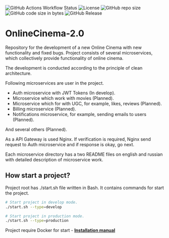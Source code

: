 ![GitHub Actions Workflow Status](https://img.shields.io/github/actions/workflow/status/AlexanderPRM/OnlineCInema-2.0/linters.yaml)
![License](https://img.shields.io/github/license/AlexanderPRM/OnlineCinema-2.0.svg)
![GitHub repo size](https://img.shields.io/github/repo-size/AlexanderPRM/OnlineCinema-2.0)
![GitHub code size in bytes](https://img.shields.io/github/languages/code-size/AlexanderPRM/OnlineCinema-2.0)
![GitHub Release](https://img.shields.io/github/v/release/AlexanderPRM/OnlineCinema-2.0)

# OnlineCinema-2.0

Repository for the development of a new Online Cinema with new functionality and fixed bugs. Project consists of several microservices, which collectively provide functionality of online cinema.

The development is conducted according to the principle of clean architecture.

Following microservices are user in the project.

- Auth microservice with JWT Tokens (In develop).
- Microservice which work with movies (Planned).
- Microservice which for with UGC, for example, likes, reviews (Planned).
- Billing microservice (Planned).
- Notifications microservice, for example, sending emails to users (Planned).

And several others (Planned).

As a API Gateway is used Nginx. If verification is required, Nginx send request to Auth microservice and if response is okay, go next.

Each microservice directory has a two README files on english and russian with detailed description of microservice work.

## How start a project?

Project root has ./start.sh file written in Bash.
It contains commands for start the project.

```bash
# Start project in develop mode.
./start.sh --type=develop

# Start project in production mode.
./start.sh --type=production
```

Project require Docker for start - [**Installation manual**](https://docs.docker.com/manuals/)
